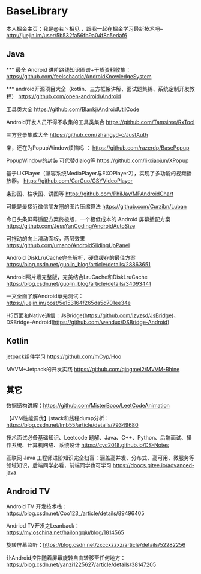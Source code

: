 # BaseLibrary
本人掘金主页：我是@若丶相见 ，跟我一起在掘金学习最新技术吧~ http://juejin.im/user/5b532fa56fb9a04f8c5edaf6

## Java

*** 最全 Android 进阶路线知识图谱+干货资料收集：https://github.com/feelschaotic/AndroidKnowledgeSystem

*** android开源项目大全（kotlin、三方框架讲解、面试题集锦、系统定制开发教程） https://github.com/open-android/Android

工具类大全 https://github.com/Blankj/AndroidUtilCode

Android开发人员不得不收集的工具类集合 https://github.com/Tamsiree/RxTool

三方登录集成大全 https://github.com/zhangyd-c/JustAuth

亲，还在为PopupWindow烦恼吗 ： https://github.com/razerdp/BasePopup

PopupWindow的封装 可代替dialog等 https://github.com/li-xiaojun/XPopup

基于IJKPlayer（兼容系统MediaPlayer与EXOPlayer2），实现了多功能的视频播放器。 https://github.com/CarGuo/GSYVideoPlayer

条形图、柱状图、饼图等 https://github.com/PhilJay/MPAndroidChart

可能是最接近微信朋友圈的图片压缩算法 https://github.com/Curzibn/Luban

今日头条屏幕适配方案终极版，一个极低成本的 Android 屏幕适配方案 https://github.com/JessYanCoding/AndroidAutoSize

可拖动的向上滑动面板，两层效果 https://github.com/umano/AndroidSlidingUpPanel

Android DiskLruCache完全解析，硬盘缓存的最佳方案  https://blog.csdn.net/guolin_blog/article/details/28863651

Android照片墙完整版，完美结合LruCache和DiskLruCache https://blog.csdn.net/guolin_blog/article/details/34093441

一文全面了解Android单元测试：https://juejin.im/post/5e153164f265da5d701ee34e

H5页面和Native通信：JsBridge(https://github.com/lzyzsd/JsBridge)、DSBridge-Android(https://github.com/wendux/DSBridge-Android)

## Kotlin

jetpack组件学习 https://github.com/mCyp/Hoo

MVVM+Jetpack的开发实践 https://github.com/qingmei2/MVVM-Rhine

## 其它

数据结构讲解：https://github.com/MisterBooo/LeetCodeAnimation

【JVM性能调优】jstack和线程dump分析：https://blog.csdn.net/lmb55/article/details/79349680

技术面试必备基础知识、Leetcode 题解、Java、C++、Python、后端面试、操作系统、计算机网络、系统设计 https://cyc2018.github.io/CS-Notes

互联网 Java 工程师进阶知识完全扫盲：涵盖高并发、分布式、高可用、微服务等领域知识，后端同学必看，前端同学也可学习 https://doocs.gitee.io/advanced-java

## Android TV

Android TV 开发技术栈：https://blog.csdn.net/Coo123_/article/details/89496405

Andriod TV开发之Leanback：https://my.oschina.net/hailongqiu/blog/1814565

旋转屏幕监听：https://blog.csdn.net/zxccxzzxz/article/details/52282256

让Android控件随着屏幕旋转自由转移至任何地方：https://blog.csdn.net/yanzi1225627/article/details/38147205